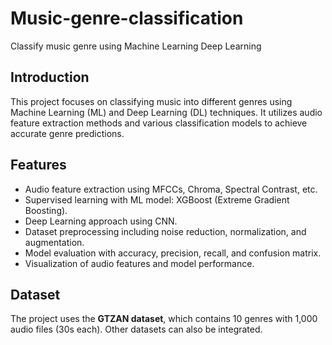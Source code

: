 # Music-genre-classification
Classify music genre using Machine Learning Deep Learning
## Introduction
This project focuses on classifying music into different genres using Machine Learning (ML) and Deep Learning (DL) techniques. It utilizes audio feature extraction methods and various classification models to achieve accurate genre predictions.
## Features
- Audio feature extraction using MFCCs, Chroma, Spectral Contrast, etc.
- Supervised learning with ML model: XGBoost (Extreme Gradient Boosting).
- Deep Learning approach using CNN.
- Dataset preprocessing including noise reduction, normalization, and augmentation.
- Model evaluation with accuracy, precision, recall, and confusion matrix.
- Visualization of audio features and model performance.

## Dataset
The project uses the **GTZAN dataset**, which contains 10 genres with 1,000 audio files (30s each). Other datasets can also be integrated.
